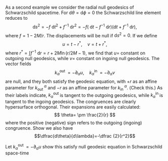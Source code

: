 
As a second example we consider the radial null geodesics of Schwarzschild spacetime. For $\mathrm{d} \theta=\mathrm{d} \phi=0$ the Schwarzschild line element reduces to
$$
\mathrm{d} s^2=-f \mathrm{~d} t^2+f^{-1} \mathrm{~d} r^2=-f\left(\mathrm{~d} t-f^{-1} \mathrm{~d} r\right)\left(\mathrm{d} t+f^{-1} \mathrm{~d} r\right),
$$
where $f=1-2 M / r$. The displacements will be null if $\mathrm{d} s^2=0$. If we define
$$
u=t-r^*, \quad v=t+r^*,
$$
where $r^*=\int f^{-1} \mathrm{~d} r=r+2 M \ln (r / 2 M-1)$, we find that $u=$ constant on outgoing null geodesics, while $v=$ constant on ingoing null geodesics. The vector fields
$$
k_\alpha^{\text {out }}=-\partial_\alpha u, \quad k_\alpha^{\text {in }}=-\partial_\alpha v
$$
are null, and they both satisfy the geodesic equation, with $+r$ as an affine parameter for $k_{\text {out }}^\alpha$ and $-r$ as an affine parameter for $k_{\text {in }}^\alpha$. (Check this.) As their labels indicate, $k_\alpha^{\text {out }}$ is tangent to the outgoing geodesics, while $k_\alpha^{\text {in }}$ is tangent to the ingoing geodesics. The congruences are clearly hypersurface orthogonal. Their expansions are easily calculated:
$$
\theta= \pm \frac{2}{r}
$$
where the positive (negative) sign refers to the outgoing (ingoing) congruence. Show we also have
$$\dfrac{d\theta}{d\lambda}=-\dfrac {2}{r^2}$$

Let $k_\alpha^{\text {out }}=-\partial_\alpha u$ show this satisfy null geodesic equation in Schwarzschild space-time